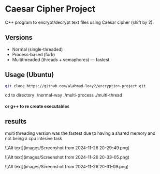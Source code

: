 # Caesar Cipher Project

C++ program to encrypt/decrypt text files using Caesar cipher (shift by 2).

## Versions
- Normal (single-threaded)
- Process-based (fork)
- Multithreaded (threads + semaphores) — fastest

## Usage (Ubuntu)
```bash
git clone https://github.com/alahmad-loay2/encryption-project.git
```
cd to directory 
./normal-way
./multi-process
./multi-thread

#### or g++ to re create executables

## results 
multi threading version was the fastest due to having a shared memory and not being a cpu intesive task

![Alt text](images/Screenshot from 2024-11-26 20-29-49.png)

![Alt text](images/Screenshot from 2024-11-26 20-33-05.png)

![Alt text](images/Screenshot from 2024-11-26 20-31-09.png)



